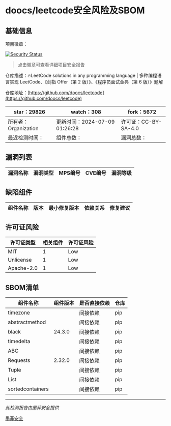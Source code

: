 # doocs/leetcode安全风险及SBOM

## 基础信息

项目徽章：

[![Security Status](https://www.murphysec.com/platform3/v31/badge/1810382145005027328.svg)](https://www.murphysec.com/console/report/1693322945239998464/1810382145005027328)

> 点击徽章可查看详细项目安全报告

仓库描述：🔥LeetCode solutions in any programming language | 多种编程语言实现 LeetCode、《剑指 Offer（第 2 版）》、《程序员面试金典（第 6 版）》题解

仓库地址：[https://github.com/doocs/leetcode](https://github.com/doocs/leetcode)

| star：29826 | watch：308 | fork：5672 |
| ----------- | -------------- | ------------ |
| 所有者：Organization | 更新时间：2024-07-09 01:26:28 | 许可证：CC-BY-SA-4.0 |
| 最近检测时间： | 组件总数： | 漏洞总数： |




## 漏洞列表

| 漏洞名称 | 漏洞类型 | MPS编号 | CVE编号 | 漏洞等级 |
| ------- | ------ | ------- | ------ | ----- |





## 缺陷组件

| 组件名称 | 版本 | 最小修复版本 | 依赖关系 | 修复建议 |
| -------- | ---- | ------------ | -------- | -------- |





## 许可证风险

| 许可证类型 | 相关组件 | 许可证风险 |
| ---------- | -------- | ---------- |
|MIT|1|Low|
|Unlicense|1|Low|
|Apache-2.0|1|Low|




## SBOM清单

| 组件名称 | 组件版本 | 是否直接依赖 | 仓库 |
| -------- | -------- | ------------ | ---- |
|timezone||间接依赖|pip|
|abstractmethod||间接依赖|pip|
|black|24.3.0|间接依赖|pip|
|timedelta||间接依赖|pip|
|ABC||间接依赖|pip|
|Requests|2.32.0|间接依赖|pip|
|Tuple||间接依赖|pip|
|List||间接依赖|pip|
|sortedcontainers||间接依赖|pip|


------

*此检测报告由墨菲安全提供*

[墨菲安全](www.murphysec.com)